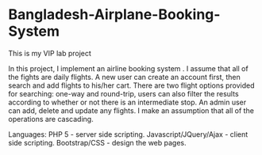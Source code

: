 # Bangladesh-Airplane-Booking-System
This is  my VIP lab project 

In this project, I implement an airline booking system . I assume that all of the fights are daily flights. A new user can create an account first, then search and add flights to his/her cart. There are two flight options provided for searching: one-way and round-trip, users can also filter the results according to whether or not there is an intermediate stop. An admin user can add, delete and update any flights. I make an assumption that all of the operations are cascading.

Languages:
PHP 5 - server side scripting.
Javascript/JQuery/Ajax - client side scripting.
Bootstrap/CSS - design the web pages.

